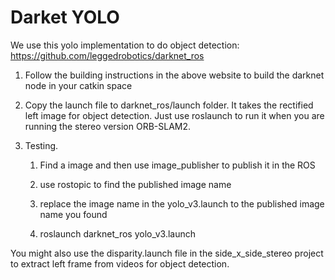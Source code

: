 # Darket YOLO

We use this yolo implementation to do object detection: https://github.com/leggedrobotics/darknet_ros

1. Follow the building instructions in the above website to build the darknet node in your catkin space

2. Copy the launch file to darknet_ros/launch folder. It takes the rectified left image for object detection. Just use roslaunch to run it when you are running the stereo version ORB-SLAM2.

3. Testing. 

      1. Find a image and then use image_publisher to publish it in the ROS

      2. use rostopic to find the published image name

      3. replace the image name in the yolo_v3.launch to the published image name you found

      4. roslaunch darknet_ros yolo_v3.launch

You might also use the disparity.launch file in the side_x_side_stereo project to extract left frame from videos for object detection. 
